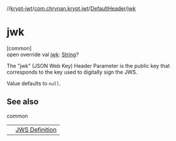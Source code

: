 //[krypt-jwt](../../../index.md)/[com.chrynan.krypt.jwt](../index.md)/[DefaultHeader](index.md)/[jwk](jwk.md)

# jwk

[common]\
open override val [jwk](jwk.md): [String](https://kotlinlang.org/api/latest/jvm/stdlib/kotlin/-string/index.html)?

The &quot;jwk&quot; (JSON Web Key) Header Parameter is the public key that corresponds to the key used to digitally sign the JWS.

Value defaults to `null`.

## See also

common

| | |
|---|---|
|  | [JWS Definition](https://datatracker.ietf.org/doc/html/rfc7515#section-4.1.3) |
